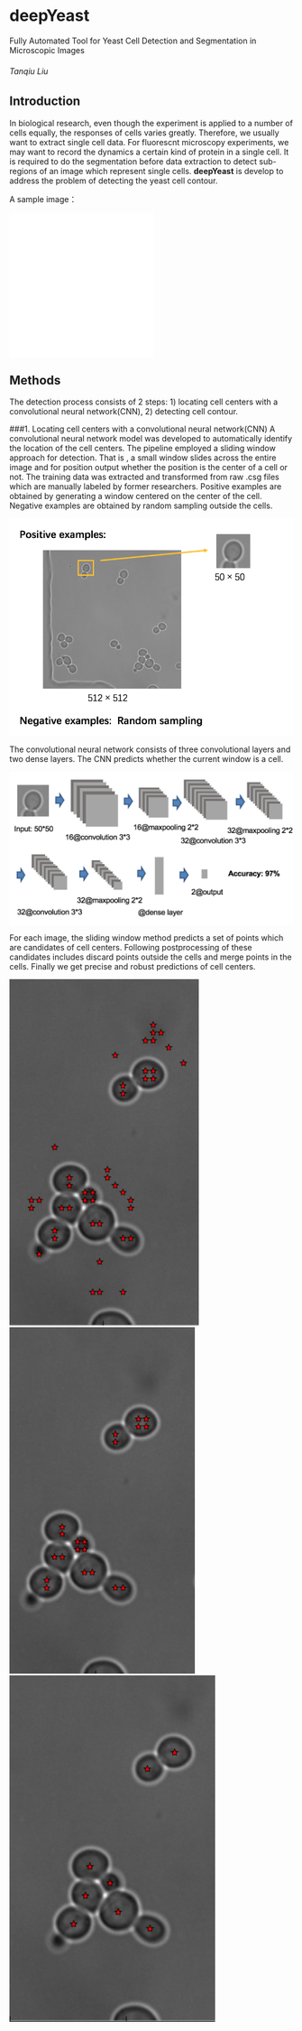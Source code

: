 # deepYeast
Fully Automated Tool for Yeast Cell Detection and Segmentation in Microscopic Images
###### Tanqiu Liu

## Introduction
In biological research, even though the experiment is applied to a number of cells equally, the responses of cells varies greatly. Therefore, we usually want to extract single cell data. For fluorescnt microscopy experiments, we may want to record the dynamics a certain kind of protein in a single cell. It is required to do the segmentation before data extraction to detect sub-regions of an image which represent single cells. **deepYeast** is develop to address the problem of detecting the yeast cell contour.

A sample image：

<img src="./markdown/example1.tif" width = "256" height = "256" alt="sample image" align=center />


## Methods
The detection process consists of 2 steps: 1) locating cell centers with a convolutional neural network(CNN), 2) detecting cell contour.

###1. Locating cell centers with a convolutional neural network(CNN)
A convolutional neural network model was developed to automatically identify the location of the cell centers. The pipeline employed a sliding window approach for detection. That is , a small window slides across the entire image and for position output whether the position is the center of a cell or not. 
The training data was extracted and transformed from raw .csg files which are manually labeled by former researchers. Positive examples are obtained by generating a window centered on the center of the cell. Negative examples are obtained by random sampling outside the cells.

<img src="./markdown/WX20170918-205841@2x.png" alt="training examples" align=center>

The convolutional neural network consists of three convolutional layers and two dense layers. The CNN predicts whether the current window is a cell. 

<img src="./markdown/WX20170918-205912@2x.png" alt="CNN structure" align=center>

For each image, the sliding window method predicts a set of points which are candidates of cell centers. Following postprocessing of these candidates includes discard points outside the cells and merge points in the cells. Finally we get precise and robust predictions of cell centers.

<img src="./markdown/Picture3.png" >    <img src="./markdown/Picture4.png" >    <img src="./markdown/Picture5.png" >


